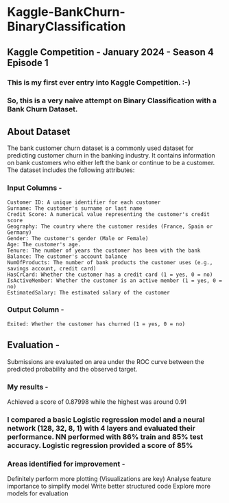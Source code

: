 # Kaggle-BankChurn-BinaryClassification

## Kaggle Competition - January 2024 - Season 4 Episode 1

### This is my first ever entry into Kaggle Competition. :-) 
### So, this is a very naive attempt on Binary Classification with a Bank Churn Dataset.

## About Dataset
The bank customer churn dataset is a commonly used dataset for predicting customer churn in the banking industry. It contains information on bank customers who either left the bank or continue to be a customer. The dataset includes the following attributes:

### Input Columns - 
    Customer ID: A unique identifier for each customer
    Surname: The customer's surname or last name
    Credit Score: A numerical value representing the customer's credit score
    Geography: The country where the customer resides (France, Spain or Germany)
    Gender: The customer's gender (Male or Female)
    Age: The customer's age.
    Tenure: The number of years the customer has been with the bank
    Balance: The customer's account balance
    NumOfProducts: The number of bank products the customer uses (e.g., savings account, credit card)
    HasCrCard: Whether the customer has a credit card (1 = yes, 0 = no)
    IsActiveMember: Whether the customer is an active member (1 = yes, 0 = no)
    EstimatedSalary: The estimated salary of the customer

### Output Column - 
    Exited: Whether the customer has churned (1 = yes, 0 = no)

## Evaluation - 
Submissions are evaluated on area under the ROC curve between the predicted probability and the observed target.

### My results -
Achieved a score of 0.87998 while the highest was around 0.91

### I compared a basic Logistic regression model and a neural network (128, 32, 8, 1) with 4 layers and evaluated their performance. NN performed with 86% train and 85% test accuracy. Logistic regression provided a score of 85%

### Areas identified for improvement - 
Definitely perform more plotting (Visualizations are key)
Analyse feature importance to simplify model
Write better structured code
Explore more models for evaluation


